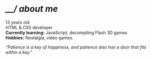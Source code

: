# <i>__/ about me</i>

13 years old<br>
HTML & CSS developer<br>
<b>Currently learning:</b> JavaScript, decompiling Flash 3D games<br>
<b>Hobbies:</b> Nostalgia, video games.

<i>"Patience is a key of happiness, and patience also has a door that fits within a key."</i>
